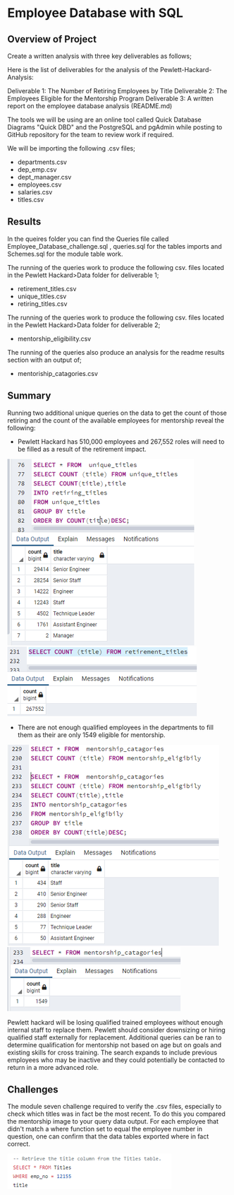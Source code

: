 # Employee Database with SQL
 
## Overview of Project

Create a written analysis with three key deliverables as follows; 

Here is the list of deliverables for the analysis of the Pewlett-Hackard-Analysis:
 
Deliverable 1: The Number of Retiring Employees by Title
Deliverable 2: The Employees Eligible for the Mentorship Program
Deliverable 3: A written report on the employee database analysis (README.md)

The tools we will be using are an online tool called Quick Database Diagrams "Quick DBD" and the PostgreSQL and pgAdmin while posting to GitHub repository for the team to review work if required.

We will be importing the following .csv files; 

- departments.csv
- dep_emp.csv
- dept_manager.csv
- employees.csv
- salaries.csv
- titles.csv

## Results

In the queires folder you can find the Queries file called Employee_Database_challenge.sql , queries.sql for the tables imports and Schemes.sql for the module table work.  

The running of the queries work to produce the following csv. files located in the Pewlett Hackard>Data folder for deliverable 1;

- retirement_titles.csv
- unique_titles.csv
- retiring_titles.csv 

The running of the queries work to produce the following csv. files located in the Pewlett Hackard>Data folder for deliverable 2;

- mentorship_eligibility.csv

The running of the queries also produce an analysis for the readme results section with an output of; 

- mentoriship_catagories.csv

## Summary

Running two additional unique queries on the data to get the count of those retiring and the count of the available employees for mentorship reveal the following:

- Pewlett Hackard has 510,000 employees and 267,552 roles will need to be filled as a result of the retirement impact.  

![retiring_titles](https://github.com/735713038455163/Employee-Database-with-SQL/blob/main/Pewlett-Hackard-Analysis/retiring_titles.PNG)
![retiring_count](https://github.com/735713038455163/Employee-Database-with-SQL/blob/main/Pewlett-Hackard-Analysis/retiring_count.PNG)

- There are not enough qualified employees in the departments to fill them as their are only 1549 eligible for mentorship.   

![mentorship_catagories](https://github.com/735713038455163/Employee-Database-with-SQL/blob/main/Pewlett-Hackard-Analysis/mentorship%20catagories.PNG)
![mentorship count](https://github.com/735713038455163/Employee-Database-with-SQL/blob/main/Pewlett-Hackard-Analysis/mentorship%20count.PNG)

Pewlett hackard will be losing qualified trained employees without enough internal staff to replace them. 
Pewlett should consider downsizing or hiring qualified staff externally for replacement. 
Additional queries can be ran to determine qualification for mentorship not based on age but on goals and existing skills for cross training. The search expands to include previous employees who may be inactive and they could potentially be contacted to return in a more advanced role. 


## Challenges

The module seven challenge required to verify the .csv files, especially to check which titles was in fact be the most recent. To do this you compared the mentorship image to your query data output. For each employee that didn't match a where function set to equal the employee number in question, one can confirm that the data tables exported where in fact correct.   

![Where](https://github.com/735713038455163/Employee-Database-with-SQL/blob/main/Pewlett-Hackard-Analysis/Where.PNG)
